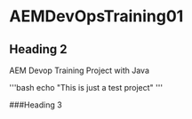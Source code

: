 # AEMDevOpsTraining01
## Heading 2
AEM Devop Training Project with Java

'''bash
echo "This is just a test project"
'''

###Heading 3

